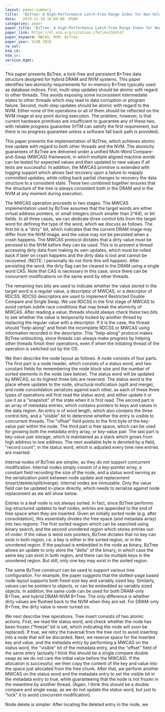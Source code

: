 ```yaml
---
layout: paper-summary
title:  "BzTree: A High-Performance Latch-Free Range Index for Non-Volatile Memory"
date:   2019-11-10 16:00:00 -0500
categories: paper
paper_title: "BzTree: A High-Performance Latch-Free Range Index for Non-Volatile Memory"
paper_link: https://dl.acm.org/citation.cfm?id=3164147
paper_keyword: MWCAS; NVM; BzTree
paper_year: VLDB 2018
rw_set:
htm_cd:
htm_cr:
version_mgmt:
---
```


This paper presents BzTree, a lock-free and persistent B+Tree data structure designed for hybrid DRAM and NVM systems.
This paper identifies two atomicity requirements for in-memory B+Tree typically used as database indices. First, multi-step
updates should be atomic with regard to other threads. This avoids exposing some inconsistent intermedaite states to other
threads which may lead to data corruption or program failure. Second, multi-step updates should be atomic with
regard to the NVM. Either none of the operations or all of them should be reflected on the NVM image at any point during
execution. The problem, however, is that current hardware primitives are insufficient to guarantee any of these two, with 
reliable progress guarantee (HTM can satisfy the first requirement, but there is no progress guarantee unless a software 
fall back path is provided). 

This paper presents the implementation of BzTree, which achieves atomic tree update with regard to both other threads and 
the NVM. The atomicity guarantees of BzTree are delivered under a unified Multi-Word Compare-and-Swap (MWCAS) framework, 
in which multiple aligned machine words can be tested for expected values and then updated to new values if all tests are 
successful. In addition, the MWCAS primitive is extended with logging support which allows fast recovery upon a failure 
to reapply committed updates, while rolling back partial changes to recovery the data structure to a consistent state. 
These two combined together ensures that the structure of the tree is always consistent both in the DRAM and in the NVM 
at any moment during execution.

The MWCAS operation proceeds in two stages. The MWCAS implementation used by BzTree assumes that the target words are
either virtual address pointers, or small integers (much smaller than 2^64), or bit fields. In all three cases, we 
can dedicate three control bits from the target word for defining the type of the word, which we discuss as follows. 
The first bit is a "dirty" bit, which indicates that the current DRAM image may differ from the NVM image, and the value
may not be persisted when a crash happens. The MWCAS protocol dictates that a dirty value must be persised to the NVM
before they can be used. This is to prevent a thread accessing dirty data from making its own updates, which must
be rolled back if later on crash happens and the dirty data is lost and cannot be recovered. (NOTE: I personally do not
think this will happen). After persisting the word, the dirty flag can be cleared in the DRAM using a single word CAS.
Note that CAS is necessary in this case, since there can be concurrent modifications on the same word by other threads.

The remaining two bits are used to indicate whether the value stored in the target word is a regular value, a descriptor
of MWCAS, or a descriptor of RDCSS. RDCSS descriptors are used to implement Restricted Double Compare and Single Swap.
We use RDCSS in the first stage of MWCAS to avoid certain subtle race conditions that may break the atomicity of MWCAS.
After reading a value, threads should always check these two bits to see whether the value is temporarily locked by another 
thread by replacing the regular value with a descriptor. If it is the case, the thread should "help-along" and finish the 
incomplete RDCSS or MWCAS using information recorded in the descriptor. This "help-along" protocol makes BzTree unblocking,
since threads can always make progress by helping other threads finish their operations, even if when the initiating thread
of the operation is switched out by the OS. 

We then describe the node layout as follows. A node consists of four parts. The first part is a node header, which consists 
of a status word, and two constant fields for remembering the node block size and the number of sorted elements in the node
(see below). The status word will be updated by MWCAS, so its highest three bits are reserved. The status word is the place
where updates to the node, structural moficiation (split and merge), and node consolidation serializes against each other,
as each of these three types of operations will first read the status word, and either update it or use it as a "snapshot"
of the state when it is first read. The second part is an array of metadata entries, which contains pointers to keys and values
in the data region. An entry is of word length, which also contains the three control bits, and a "visible" bit to determine
whether the entry is visible to concurrent threads. The "offset" field points to the first byte of the key-value pair
within the node. The third part is free space, which can be used for growing both the metadata entry array, or key-value pair.
The last part is key-value pair storage, which is maintained as a stack which grows from high address to low address.
The next available byte is denoted by a field, "record count", in the status word, which is adjusted every time new entries 
are inserted.

Internal nodes of BzTree are simpler, as they do not support concurrent modification. Internal nodes simply consist of 
a key-pointer array, a constant field recording the size of the node, and a status word serving as the serialization point
between node update and replacement (insert/delete/split/merge). Internal nodes are immutable. Only the value field can
be updated in-place directly, which needs to serialize against node replacement as we will show below.

Entries in a leaf node is not always sorted. In fact, since BzTree performs log-structured updates to leaf nodes, entries 
are appended to the end of free space when they are inserted. Given an initially sorted node (e.g. after consolidation), 
this essentially divides the free space (and metadata array) into two regions: The first sorted reagion which can be searched
using binary search, and the second unordered region which stores entries out-of-order. If the value is word size pointers,
BzTree dictates that no key can exist in both region, i.e. a key is either in the sorted region, or in the unordered region.
If the payload is embedded in the node as binary, BzTree allows an update to only store the "delta" of the binary, in
which case the same key can exist in both region, and there can be multiple keys in the unordered region. But still, only 
one key may exist in the sorted region.

The same BzTree construct can be used to support various tree configuration. For example, the paper suggests that the 
slotted-page based node layout supports both fixed-size key and variably sized key. Similarly, values can be pointers
to objects, or can be embedded as variably sized objects. In addition, the same code can be used for both DRAM-only
B+Tree, and hybrid DRAM-NVM B+Tree. The only difference is whether dirty values are flushed back to the NVM when they
are set. For DRAM-only B+Tree, the dirty value is never turned on.

We next describe tree operations. Tree insert consists of two atomic actions. First, we read the status word, and check
whether the node has been frozen ("freeze" bit is set, which indicating the node will soon be replaced). If true, we retry
the traversal from the tree root to avoid inserting into a node that will be discarded. Next, we reserve space for the 
inserted key and value, and the metadata entry by performing a MWCAS on the status word, the "visible" bit of the metadata 
entry, and the "offset" field of the same entry (actually I think this should be a single compare double swap as we
do not care the initial value before the MWCAS). If the allocation is successful, we then copy the content of the key
and value into the space just allocated from the free chunk. After that, we perform another MWCAS on the status word
and the metadata entry to set the visible bit in the metadata entry to true, while guaranteeing that the node is not 
frozen in the meantime by another thread. (Again, I think this should be a double compare and single swap, as we do
not update the status word, but just to "lock" it to avoid concurrent modification).

Node delete is simpler. After locating the deleted entry in the node, we 